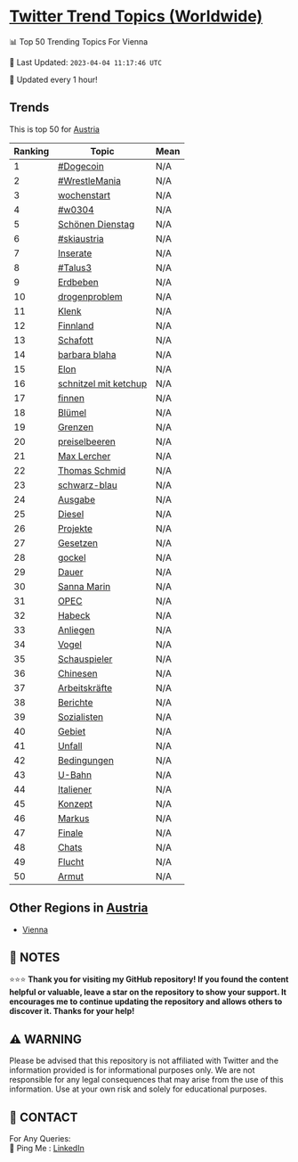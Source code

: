 [Twitter Trend Topics (Worldwide)](https://github.com/ErcinDedeoglu/Twitter-Trend-Topics)
==========


📊 Top 50 Trending Topics For Vienna

📆 Last Updated: `2023-04-04 11:17:46 UTC`

🔧 Updated every 1 hour!


## Trends

This is top 50 for [Austria](</Austria>)

| Ranking | Topic | Mean |
| ------- | ------------ | ------------ |
| 1 | [#Dogecoin](http://twitter.com/search?q=%23Dogecoin) | N/A |
| 2 | [#WrestleMania](http://twitter.com/search?q=%23WrestleMania) | N/A |
| 3 | [wochenstart](http://twitter.com/search?q=wochenstart) | N/A |
| 4 | [#w0304](http://twitter.com/search?q=%23w0304) | N/A |
| 5 | [Schönen Dienstag](http://twitter.com/search?q=Sch%c3%b6nen+Dienstag) | N/A |
| 6 | [#skiaustria](http://twitter.com/search?q=%23skiaustria) | N/A |
| 7 | [Inserate](http://twitter.com/search?q=Inserate) | N/A |
| 8 | [#Talus3](http://twitter.com/search?q=%23Talus3) | N/A |
| 9 | [Erdbeben](http://twitter.com/search?q=Erdbeben) | N/A |
| 10 | [drogenproblem](http://twitter.com/search?q=drogenproblem) | N/A |
| 11 | [Klenk](http://twitter.com/search?q=Klenk) | N/A |
| 12 | [Finnland](http://twitter.com/search?q=Finnland) | N/A |
| 13 | [Schafott](http://twitter.com/search?q=Schafott) | N/A |
| 14 | [barbara blaha](http://twitter.com/search?q=barbara+blaha) | N/A |
| 15 | [Elon](http://twitter.com/search?q=Elon) | N/A |
| 16 | [schnitzel mit ketchup](http://twitter.com/search?q=schnitzel+mit+ketchup) | N/A |
| 17 | [finnen](http://twitter.com/search?q=finnen) | N/A |
| 18 | [Blümel](http://twitter.com/search?q=Bl%c3%bcmel) | N/A |
| 19 | [Grenzen](http://twitter.com/search?q=Grenzen) | N/A |
| 20 | [preiselbeeren](http://twitter.com/search?q=preiselbeeren) | N/A |
| 21 | [Max Lercher](http://twitter.com/search?q=Max+Lercher) | N/A |
| 22 | [Thomas Schmid](http://twitter.com/search?q=Thomas+Schmid) | N/A |
| 23 | [schwarz-blau](http://twitter.com/search?q=schwarz-blau) | N/A |
| 24 | [Ausgabe](http://twitter.com/search?q=Ausgabe) | N/A |
| 25 | [Diesel](http://twitter.com/search?q=Diesel) | N/A |
| 26 | [Projekte](http://twitter.com/search?q=Projekte) | N/A |
| 27 | [Gesetzen](http://twitter.com/search?q=Gesetzen) | N/A |
| 28 | [gockel](http://twitter.com/search?q=gockel) | N/A |
| 29 | [Dauer](http://twitter.com/search?q=Dauer) | N/A |
| 30 | [Sanna Marin](http://twitter.com/search?q=Sanna+Marin) | N/A |
| 31 | [OPEC](http://twitter.com/search?q=OPEC) | N/A |
| 32 | [Habeck](http://twitter.com/search?q=Habeck) | N/A |
| 33 | [Anliegen](http://twitter.com/search?q=Anliegen) | N/A |
| 34 | [Vogel](http://twitter.com/search?q=Vogel) | N/A |
| 35 | [Schauspieler](http://twitter.com/search?q=Schauspieler) | N/A |
| 36 | [Chinesen](http://twitter.com/search?q=Chinesen) | N/A |
| 37 | [Arbeitskräfte](http://twitter.com/search?q=Arbeitskr%c3%a4fte) | N/A |
| 38 | [Berichte](http://twitter.com/search?q=Berichte) | N/A |
| 39 | [Sozialisten](http://twitter.com/search?q=Sozialisten) | N/A |
| 40 | [Gebiet](http://twitter.com/search?q=Gebiet) | N/A |
| 41 | [Unfall](http://twitter.com/search?q=Unfall) | N/A |
| 42 | [Bedingungen](http://twitter.com/search?q=Bedingungen) | N/A |
| 43 | [U-Bahn](http://twitter.com/search?q=U-Bahn) | N/A |
| 44 | [Italiener](http://twitter.com/search?q=Italiener) | N/A |
| 45 | [Konzept](http://twitter.com/search?q=Konzept) | N/A |
| 46 | [Markus](http://twitter.com/search?q=Markus) | N/A |
| 47 | [Finale](http://twitter.com/search?q=Finale) | N/A |
| 48 | [Chats](http://twitter.com/search?q=Chats) | N/A |
| 49 | [Flucht](http://twitter.com/search?q=Flucht) | N/A |
| 50 | [Armut](http://twitter.com/search?q=Armut) | N/A |



## Other Regions in [Austria](</Austria>)

* [Vienna](</Austria/Vienna.md>)



## 📝 NOTES

⭐⭐⭐ **Thank you for visiting my GitHub repository! If you found the content helpful or valuable, leave a star on the repository to show your support. It encourages me to continue updating the repository and allows others to discover it. Thanks for your help!**


## ⚠️ WARNING

Please be advised that this repository is not affiliated with Twitter and the information provided is for informational purposes only. We are not responsible for any legal consequences that may arise from the use of this information. Use at your own risk and solely for educational purposes.


## 📨 CONTACT

 For Any Queries:  
            🏓 Ping Me : [LinkedIn](https://www.linkedin.com/in/ercindedeoglu/)

